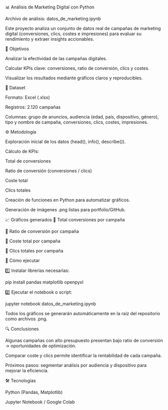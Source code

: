 📊 Análisis de Marketing Digital con Python

Archivo de análisis: datos_de_marketing.ipynb

Este proyecto analiza un conjunto de datos real de campañas de marketing digital (conversiones, clics, costes e impresiones) para evaluar su rendimiento y extraer insights accionables.

🎯 Objetivos

Analizar la efectividad de las campañas digitales.

Calcular KPIs clave: conversiones, ratio de conversión, clics y costes.

Visualizar los resultados mediante gráficos claros y reproducibles.

📂 Dataset

Formato: Excel (.xlsx)

Registros: 2.120 campañas

Columnas: grupo de anuncios, audiencia (edad, país, dispositivo, género), tipo y nombre de campaña, conversiones, clics, costes, impresiones.

⚙️ Metodología

Exploración inicial de los datos (head(), info(), describe()).

Cálculo de KPIs:

Total de conversiones

Ratio de conversión (conversiones / clics)

Coste total

Clics totales

Creación de funciones en Python para automatizar gráficos.

Generación de imágenes .png listas para portfolio/GitHub.

📈 Gráficos generados
🔹 Total conversiones por campaña

🔹 Ratio de conversión por campaña

🔹 Coste total por campaña

🔹 Clics totales por campaña

🚀 Cómo ejecutar

1️⃣ Instalar librerías necesarias:

pip install pandas matplotlib openpyxl


2️⃣ Ejecutar el notebook o script:

jupyter notebook datos_de_marketing.ipynb



Todos los gráficos se generarán automáticamente en la raíz del repositorio como archivos .png.

🔍 Conclusiones

Algunas campañas con alto presupuesto presentan bajo ratio de conversión → oportunidades de optimización.

Comparar coste y clics permite identificar la rentabilidad de cada campaña.

Próximos pasos: segmentar análisis por audiencia y dispositivo para mejorar la eficiencia.

🛠️ Tecnologías

Python (Pandas, Matplotlib)

Jupyter Notebook / Google Colab
